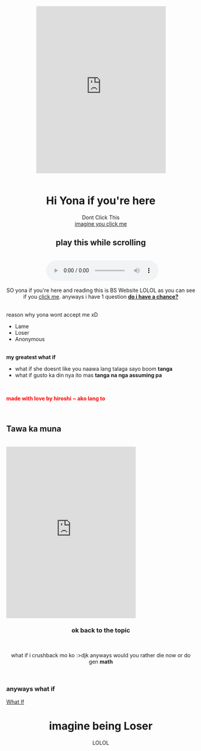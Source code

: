 <!DOCTYPE html>
<html lang="en">
  <head>
    <meta charset="UTF-8" />
    <meta http-equiv="X-UA-Compatible" content="IE=edge" />
    <meta name="viewport" content="width=device-width, initial-scale=1.0" />
    <title>What if?</title>
    <script>
      type = "text/javascript" > alert("Hi Yona");
      alert("hihihi");
      confirm("Can i ask you something?");
      alert("kaso nahihiya ako hAHFHAHFHAHFHAHFAH");
      alert("what if");
      confirm("what if tayo nalang");
      alert("malapit na pasko ehem");
      alert("hihihi");
      alert("anyways");
      alert("imagine being loser");
      alert("tanginang what if tooo");
      confirm("ako nalang kasi...");
    </script>
  </head>
  <body>
    <center>
      <iframe
        src="https://media.tenor.com/oeA7uFJJmjsAAAAC/kitty-kitty-love.gif"
        height="445"
        width="345"
        frameborder="0"
        scrolling="no"
      ></iframe>
    </center>
    <br />
    <center>
      <h1>Hi Yona if you're here</h1>
      Dont Click This <br />
      <a href="https://i.redd.it/669hvw2vpf931.jpg">imagine you click me</a>
      <br />
      <h2>play this while scrolling</h2>
      <br />
      &nbsp;
      <audio controls>
        <source src="song/”。melting !! kali uchis (sped up_nightcore).mp3"
      </audio>
      <br />
    </center>
    <center>
      <p>
        SO yona if you're here and reading this is BS Website LOLOL as you can
        see if you
        <a href="https://i.redd.it/669hvw2vpf931.jpg">click me</a>. anyways i
        have 1 question <u><b>do i have a chance?</b></u>
      </p>
    </center>
    <br />
    reason why yona wont accept me xD
    <ul>
      <li>Lame</li>
      <li>Loser</li>
      <li>Anonymous</li>
    </ul>
    <br />
    <b>my greatest what if</b>
    <ul>
      <li>
        what if she doesnt like you naawa lang talaga sayo boom <b>tanga</b>
      </li>
      <li>what if gusto ka din nya ito mas <b>tanga na nga assuming pa</b></li>
    </ul>
    <br />
    <font color="red">
      <b><p>made with love by hiroshi ~ ako lang to</p></b></font
    >
    <br />
    <h2>Tawa ka muna</h2>
    <br />
    <iframe
      src="https://assets.pinterest.com/ext/embed.html?id=589690144975854498"
      height="457"
      width="345"
      frameborder="0"
      scrolling="no"
    ></iframe>
    <center>
      <h3>ok back to the topic</h3>
      <br />
      <p>
        what if i crushback mo ko :>djk anyways would you rather die now or do
        gen <b>math</b>
      </p>
    </center>
    <br />
    <h3>anyways what if</h3>
    <a href="https://what-if.fgf44347cfddgb.repl.co/">What If</a>
    <center>
      <h1>imagine being Loser</h1>
      <p>LOLOL</p>
    </center>
  </body>
</html>
</html>
